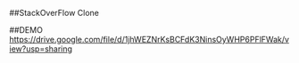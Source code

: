 ##StackOverFlow Clone


##DEMO
https://drive.google.com/file/d/1jhWEZNrKsBCFdK3NinsOyWHP6PFlFWak/view?usp=sharing
